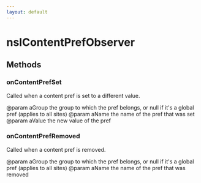 ```yaml
---
layout: default
---
```


# nsIContentPrefObserver #

## Methods ##

### onContentPrefSet ###

Called when a content pref is set to a different value.

@param    aGroup      the group to which the pref belongs, or null
                      if it's a global pref (applies to all sites)
@param    aName       the name of the pref that was set
@param    aValue      the new value of the pref


### onContentPrefRemoved ###

Called when a content pref is removed.

@param    aGroup      the group to which the pref belongs, or null
                      if it's a global pref (applies to all sites)
@param    aName       the name of the pref that was removed

